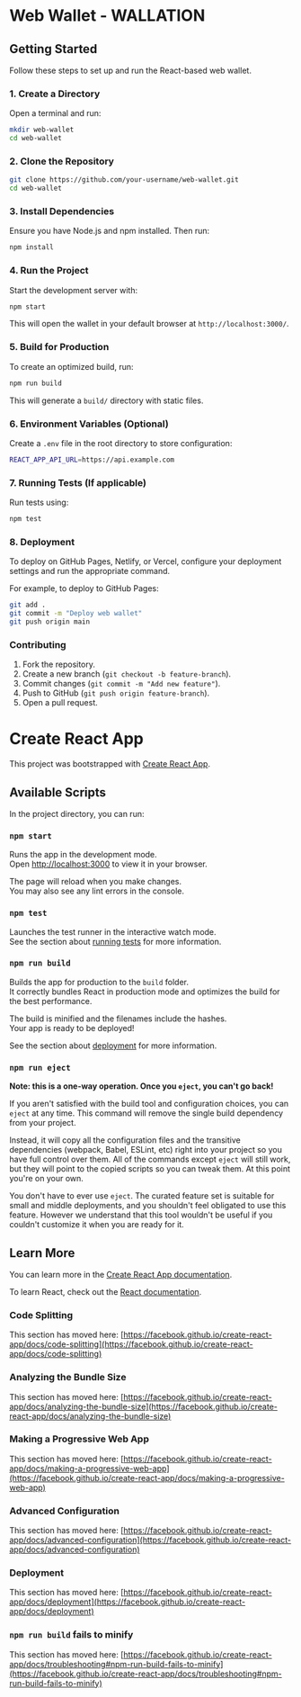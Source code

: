 # Web Wallet - WALLATION

## Getting Started

Follow these steps to set up and run the React-based web wallet.

### 1. Create a Directory

Open a terminal and run:
```sh
mkdir web-wallet
cd web-wallet
```

### 2. Clone the Repository

```sh
git clone https://github.com/your-username/web-wallet.git
cd web-wallet
```

### 3. Install Dependencies

Ensure you have Node.js and npm installed. Then run:
```sh
npm install
```

### 4. Run the Project

Start the development server with:
```sh
npm start
```
This will open the wallet in your default browser at `http://localhost:3000/`.

### 5. Build for Production

To create an optimized build, run:
```sh
npm run build
```
This will generate a `build/` directory with static files.

### 6. Environment Variables (Optional)

Create a `.env` file in the root directory to store configuration:
```sh
REACT_APP_API_URL=https://api.example.com
```

### 7. Running Tests (If applicable)

Run tests using:
```sh
npm test
```

### 8. Deployment

To deploy on GitHub Pages, Netlify, or Vercel, configure your deployment settings and run the appropriate command.

For example, to deploy to GitHub Pages:
```sh
git add .
git commit -m "Deploy web wallet"
git push origin main
```

### Contributing

1. Fork the repository.
2. Create a new branch (`git checkout -b feature-branch`).
3. Commit changes (`git commit -m "Add new feature"`).
4. Push to GitHub (`git push origin feature-branch`).
5. Open a pull request.


# Create React App

This project was bootstrapped with [Create React App](https://github.com/facebook/create-react-app).

## Available Scripts

In the project directory, you can run:

### `npm start`

Runs the app in the development mode.\
Open [http://localhost:3000](http://localhost:3000) to view it in your browser.

The page will reload when you make changes.\
You may also see any lint errors in the console.

### `npm test`

Launches the test runner in the interactive watch mode.\
See the section about [running tests](https://facebook.github.io/create-react-app/docs/running-tests) for more information.

### `npm run build`

Builds the app for production to the `build` folder.\
It correctly bundles React in production mode and optimizes the build for the best performance.

The build is minified and the filenames include the hashes.\
Your app is ready to be deployed!

See the section about [deployment](https://facebook.github.io/create-react-app/docs/deployment) for more information.

### `npm run eject`

**Note: this is a one-way operation. Once you `eject`, you can't go back!**

If you aren't satisfied with the build tool and configuration choices, you can `eject` at any time. This command will remove the single build dependency from your project.

Instead, it will copy all the configuration files and the transitive dependencies (webpack, Babel, ESLint, etc) right into your project so you have full control over them. All of the commands except `eject` will still work, but they will point to the copied scripts so you can tweak them. At this point you're on your own.

You don't have to ever use `eject`. The curated feature set is suitable for small and middle deployments, and you shouldn't feel obligated to use this feature. However we understand that this tool wouldn't be useful if you couldn't customize it when you are ready for it.

## Learn More

You can learn more in the [Create React App documentation](https://facebook.github.io/create-react-app/docs/getting-started).

To learn React, check out the [React documentation](https://reactjs.org/).

### Code Splitting

This section has moved here: [https://facebook.github.io/create-react-app/docs/code-splitting](https://facebook.github.io/create-react-app/docs/code-splitting)

### Analyzing the Bundle Size

This section has moved here: [https://facebook.github.io/create-react-app/docs/analyzing-the-bundle-size](https://facebook.github.io/create-react-app/docs/analyzing-the-bundle-size)

### Making a Progressive Web App

This section has moved here: [https://facebook.github.io/create-react-app/docs/making-a-progressive-web-app](https://facebook.github.io/create-react-app/docs/making-a-progressive-web-app)

### Advanced Configuration

This section has moved here: [https://facebook.github.io/create-react-app/docs/advanced-configuration](https://facebook.github.io/create-react-app/docs/advanced-configuration)

### Deployment

This section has moved here: [https://facebook.github.io/create-react-app/docs/deployment](https://facebook.github.io/create-react-app/docs/deployment)

### `npm run build` fails to minify

This section has moved here: [https://facebook.github.io/create-react-app/docs/troubleshooting#npm-run-build-fails-to-minify](https://facebook.github.io/create-react-app/docs/troubleshooting#npm-run-build-fails-to-minify)
